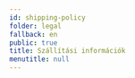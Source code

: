 ```yaml
---
id: shipping-policy
folder: legal
fallback: en
public: true
title: Szállítási információk
menutitle: null
---
```

